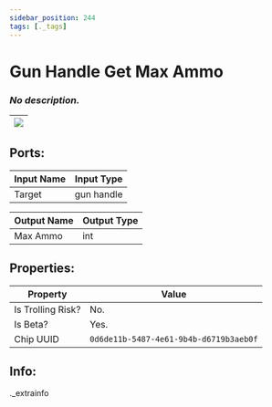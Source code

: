 ```yaml
---
sidebar_position: 244
tags: [._tags]
---
```


# Gun Handle Get Max Ammo


### *No description.*

| ![](https://images-ext-2.discordapp.net/external/MPmIaQzlEPmgGWlgi-WxBBXt0Bjv_zWPkg1y1f_sy3s/https/www.recroomcircuits.com/image/circuit/absolute-value?width=206&height=108) |
|-----|

## Ports:

| Input Name | Input Type |
|-----------|-----------|
| Target | gun handle |

| Output Name | Output Type |
|-----------|-----------|
| Max Ammo | int |

## Properties:

| Property  | Value |
|-------------------|-----------|
| Is Trolling Risk? | No. |
| Is Beta? | Yes. |
| Chip UUID | `0d6de11b-5487-4e61-9b4b-d6719b3aeb0f` |

## Info:
._extrainfo